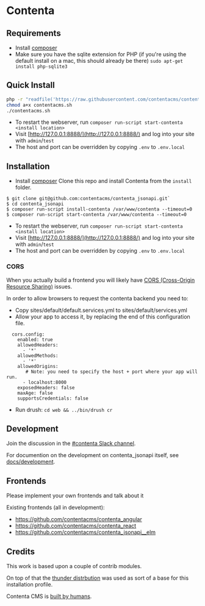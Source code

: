 # Contenta

## Requirements

- Install [composer](https://getcomposer.org/)
- Make sure you have the sqlite extension for PHP (if you're using the default install on a mac, this should already be there)
`sudo apt-get install php-sqlite3`

## Quick Install

```bash
php -r "readfile('https://raw.githubusercontent.com/contentacms/contenta_jsonapi/8.x-1.x/installer.sh');" > contentacms.sh
chmod a+x contentacms.sh
./contentacms.sh
```

- To restart the webserver, run `composer run-script start-contenta <install location>`
- Visit [http://127.0.0.1:8888/](http://127.0.0.1:8888/) and log into your site with `admin`/`test`
- The host and port can be overridden by copying `.env` to `.env.local`

## Installation

- Install [composer](https://getcomposer.org/)
Clone this repo and install Contenta from the `install` folder.

```
$ git clone git@github.com:contentacms/contenta_jsonapi.git`
$ cd contenta_jsonapi
$ composer run-script install-contenta /var/www/contenta --timeout=0
$ composer run-script start-contenta /var/www/contenta --timeout=0
```

- To restart the webserver, run `composer run-script start-contenta <install location>`
- Visit [http://127.0.0.1:8888/](http://127.0.0.1:8888/) and log into your site with `admin`/`test`
- The host and port can be overridden by copying `.env` to `.env.local`

### CORS

When you actually build a frontend you will likely have [CORS (Cross-Origin Resource Sharing)](https://developer.mozilla.org/en-US/docs/Web/HTTP/Access_control_CORS)
issues.

In order to allow browsers to request the contenta backend you need to:

* Copy sites/default/default.services.yml to sites/default/services.yml
* Allow your app to access it, by replacing the end of this configuration file.
```
  cors.config:
    enabled: true
    allowedHeaders:
      - '*'
    allowedMethods:
      - '*'
    allowedOrigins:
       # Note: you need to specify the host + port where your app will run.
      - localhost:8000
    exposedHeaders: false
    maxAge: false
    supportsCredentials: false
```
* Run drush: ```cd web && ../bin/drush cr```

## Development

Join the discussion in the [#contenta Slack channel](https://drupal.slack.com/messages/C5A70F7D1).

For documention on the development on contenta_jsonapi itself, see [docs/development](https://github.com/contentacms/contenta_jsonapi/blob/master/docs/development.md).

## Frontends

Please implement your own frontends and talk about it

Existing frontends (all in development):

* https://github.com/contentacms/contenta_angular
* https://github.com/contentacms/contenta_react
* https://github.com/contentacms/contenta_jsonapi__elm


## Credits

This work is based upon a couple of contrib modules.

On top of that the [thunder distrbution](http://www.thunder.org/) was used as sort of a base for this installation profile.

Contenta CMS is [built by humans](https://raw.githubusercontent.com/contentacms/contenta_jsonapi/8.x-1.x/humans.txt).
